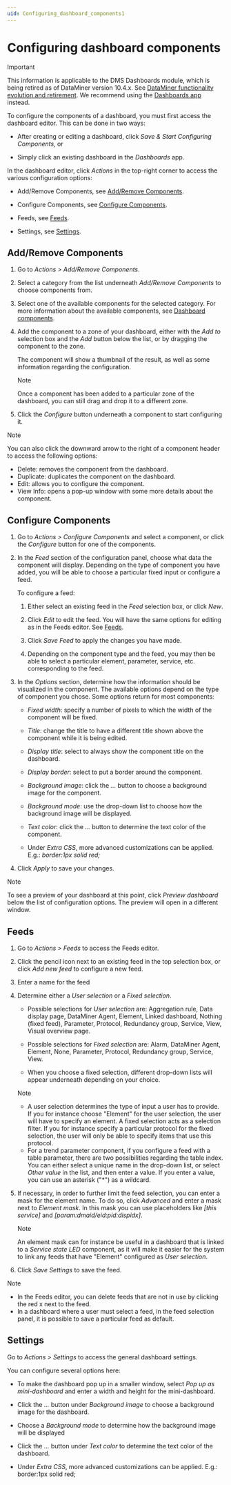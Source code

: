 ```yaml
---
uid: Configuring_dashboard_components1
---
```


# Configuring dashboard components

> [!IMPORTANT]
> This information is applicable to the DMS Dashboards module, which is being retired as of DataMiner version 10.4.x. See [DataMiner functionality evolution and retirement](xref:Software_support_life_cycles#dataminer-functionality-evolution-and-retirement). We recommend using the [Dashboards app](xref:newR_D) instead.

To configure the components of a dashboard, you must first access the dashboard editor. This can be done in two ways:

- After creating or editing a dashboard, click *Save & Start Configuring Components*, or

- Simply click an existing dashboard in the *Dashboards* app.

In the dashboard editor, click *Actions* in the top-right corner to access the various configuration options:

- Add/Remove Components, see [Add/Remove Components](#addremove-components).

- Configure Components, see [Configure Components](#configure-components).

- Feeds, see [Feeds](#feeds).

- Settings, see [Settings](#settings).

## Add/Remove Components

1. Go to *Actions \> Add/Remove Components*.

1. Select a category from the list underneath *Add/Remove Components* to choose components from.

1. Select one of the available components for the selected category. For more information about the available components, see [Dashboard components](xref:Dashboard_components).

1. Add the component to a zone of your dashboard, either with the *Add to* selection box and the *Add* button below the list, or by dragging the component to the zone.

    The component will show a thumbnail of the result, as well as some information regarding the configuration.

    > [!NOTE]
    > Once a component has been added to a particular zone of the dashboard, you can still drag and drop it to a different zone.

1. Click the *Configure* button underneath a component to start configuring it.

> [!NOTE]
> You can also click the downward arrow to the right of a component header to access the following options:
>
> - Delete: removes the component from the dashboard.
> - Duplicate: duplicates the component on the dashboard.
> - Edit: allows you to configure the component.
> - View Info: opens a pop-up window with some more details about the component.

## Configure Components

1. Go to *Actions \> Configure Components* and select a component, or click the *Configure* button for one of the components.

1. In the *Feed* section of the configuration panel, choose what data the component will display. Depending on the type of component you have added, you will be able to choose a particular fixed input or configure a feed.

    To configure a feed:

    1. Either select an existing feed in the *Feed* selection box, or click *New*.

    1. Click *Edit* to edit the feed. You will have the same options for editing as in the Feeds editor. See [Feeds](#feeds).

    1. Click *Save Feed* to apply the changes you have made.

    1. Depending on the component type and the feed, you may then be able to select a particular element, parameter, service, etc. corresponding to the feed.

1. In the *Options* section, determine how the information should be visualized in the component. The available options depend on the type of component you chose. Some options return for most components:

    - *Fixed width*: specify a number of pixels to which the width of the component will be fixed.

    - *Title*: change the title to have a different title shown above the component while it is being edited.

    - *Display title*: select to always show the component title on the dashboard.

    - *Display border*: select to put a border around the component.

    - *Background image*: click the *...* button to choose a background image for the component.

    - *Background mode*: use the drop-down list to choose how the background image will be displayed.

    - *Text color*: click the *...* button to determine the text color of the component.

    - Under *Extra CSS*, more advanced customizations can be applied. E.g.: *border:1px solid red;*

1. Click *Apply* to save your changes.

> [!NOTE]
> To see a preview of your dashboard at this point, click *Preview dashboard* below the list of configuration options. The preview will open in a different window.

## Feeds

1. Go to *Actions \> Feeds* to access the Feeds editor.

1. Click the pencil icon next to an existing feed in the top selection box, or click *Add new feed* to configure a new feed.

1. Enter a name for the feed

1. Determine either a *User selection* or a *Fixed selection*.

    - Possible selections for *User selection* are: Aggregation rule, Data display page, DataMiner Agent, Element, Linked dashboard, Nothing (fixed feed), Parameter, Protocol, Redundancy group, Service, View, Visual overview page.

    - Possible selections for *Fixed selection* are: Alarm, DataMiner Agent, Element, None, Parameter, Protocol, Redundancy group, Service, View.

    - When you choose a fixed selection, different drop-down lists will appear underneath depending on your choice.

    > [!NOTE]
    > - A user selection determines the type of input a user has to provide. If you for instance choose "Element" for the user selection, the user will have to specify an element. A fixed selection acts as a selection filter. If you for instance specify a particular protocol for the fixed selection, the user will only be able to specify items that use this protocol.
    > - For a trend parameter component, if you configure a feed with a table parameter, there are two possibilities regarding the table index. You can either select a unique name in the drop-down list, or select *Other value* in the list, and then enter a value. If you enter a value, you can use an asterisk ("\*") as a wildcard.

1. If necessary, in order to further limit the feed selection, you can enter a mask for the element name. To do so, click *Advanced* and enter a mask next to *Element mask*. In this mask you can use placeholders like *\[this service\]* and *\[param:dmaid/eid:pid:dispidx\]*.

    > [!NOTE]
    > An element mask can for instance be useful in a dashboard that is linked to a *Service state LED* component, as it will make it easier for the system to link any feeds that have "Element" configured as *User selection*.

1. Click *Save Settings* to save the feed.

> [!NOTE]
>
> - In the Feeds editor, you can delete feeds that are not in use by clicking the red x next to the feed.
> - In a dashboard where a user must select a feed, in the feed selection panel, it is possible to save a particular feed as default.

## Settings

Go to *Actions \> Settings* to access the general dashboard settings.

You can configure several options here:

- To make the dashboard pop up in a smaller window, select *Pop up as mini-dashboard* and enter a width and height for the mini-dashboard.

- Click the *...* button under *Background image* to choose a background image for the dashboard.

- Choose a *Background mode* to determine how the background image will be displayed

- Click the *...* button under *Text color* to determine the text color of the dashboard.

- Under *Extra CSS*, more advanced customizations can be applied. E.g.: border:1px solid red;
